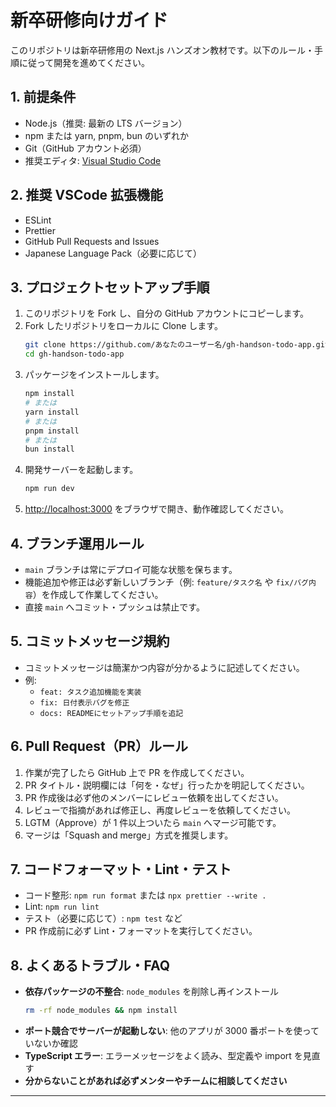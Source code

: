 # 新卒研修向けガイド

このリポジトリは新卒研修用の Next.js ハンズオン教材です。以下のルール・手順に従って開発を進めてください。

## 1. 前提条件

- Node.js（推奨: 最新の LTS バージョン）
- npm または yarn, pnpm, bun のいずれか
- Git（GitHub アカウント必須）
- 推奨エディタ: [Visual Studio Code](https://code.visualstudio.com/)

## 2. 推奨 VSCode 拡張機能

- ESLint
- Prettier
- GitHub Pull Requests and Issues
- Japanese Language Pack（必要に応じて）

## 3. プロジェクトセットアップ手順

1. このリポジトリを Fork し、自分の GitHub アカウントにコピーします。
2. Fork したリポジトリをローカルに Clone します。
   ```bash
   git clone https://github.com/あなたのユーザー名/gh-handson-todo-app.git
   cd gh-handson-todo-app
   ```
3. パッケージをインストールします。
   ```bash
   npm install
   # または
   yarn install
   # または
   pnpm install
   # または
   bun install
   ```
4. 開発サーバーを起動します。
   ```bash
   npm run dev
   ```
5. [http://localhost:3000](http://localhost:3000) をブラウザで開き、動作確認してください。

## 4. ブランチ運用ルール

- `main` ブランチは常にデプロイ可能な状態を保ちます。
- 機能追加や修正は必ず新しいブランチ（例: `feature/タスク名` や `fix/バグ内容`）を作成して作業してください。
- 直接 `main` へコミット・プッシュは禁止です。

## 5. コミットメッセージ規約

- コミットメッセージは簡潔かつ内容が分かるように記述してください。
- 例:
  - `feat: タスク追加機能を実装`
  - `fix: 日付表示バグを修正`
  - `docs: READMEにセットアップ手順を追記`

## 6. Pull Request（PR）ルール

1. 作業が完了したら GitHub 上で PR を作成してください。
2. PR タイトル・説明欄には「何を・なぜ」行ったかを明記してください。
3. PR 作成後は必ず他のメンバーにレビュー依頼を出してください。
4. レビューで指摘があれば修正し、再度レビューを依頼してください。
5. LGTM（Approve）が 1 件以上ついたら `main` へマージ可能です。
6. マージは「Squash and merge」方式を推奨します。

## 7. コードフォーマット・Lint・テスト

- コード整形: `npm run format` または `npx prettier --write .`
- Lint: `npm run lint`
- テスト（必要に応じて）: `npm test` など
- PR 作成前に必ず Lint・フォーマットを実行してください。

## 8. よくあるトラブル・FAQ

- **依存パッケージの不整合**: `node_modules` を削除し再インストール
  ```bash
  rm -rf node_modules && npm install
  ```
- **ポート競合でサーバーが起動しない**: 他のアプリが 3000 番ポートを使っていないか確認
- **TypeScript エラー**: エラーメッセージをよく読み、型定義や import を見直す
- **分からないことがあれば必ずメンターやチームに相談してください**

---